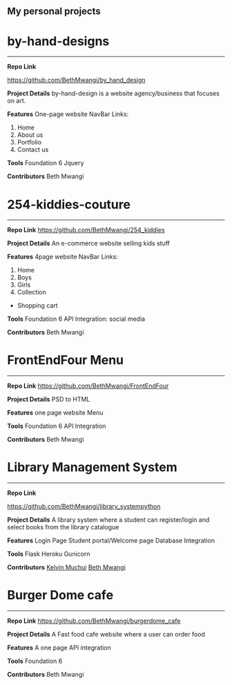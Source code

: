 

## My personal projects 


# by-hand-designs
_________________

**Repo Link**

 https://github.com/BethMwangi/by_hand_design

**Project Details**
 by-hand-design is a website agency/business that focuses on art. 


**Features**
One-page website
NavBar Links: 
 1. Home 
 2. About us
 3. Portfolio
 4. Contact us

**Tools**
Foundation 6
Jquery

**Contributors**
 Beth Mwangi
 
 
# 254-kiddies-couture
_________________

**Repo Link**
 https://github.com/BethMwangi/254_kiddies

**Project Details**
 An e-commerce website selling kids stuff


**Features**
4page website
NavBar Links: 
 1. Home 
 2. Boys
 3. Girls
 4. Collection
 + Shopping cart

**Tools**
Foundation 6
API Integration: social media

**Contributors**
 Beth Mwangi
 
 
# FrontEndFour Menu
_________________

**Repo Link**
 https://github.com/BethMwangi/FrontEndFour

**Project Details**
PSD to HTML 


**Features**
one page website
Menu


**Tools**
Foundation 6
API Integration


**Contributors**
 Beth Mwangi


# Library Management System
_________________

**Repo Link**

https://github.com/BethMwangi/library_systempython

**Project Details**
A library system where a student can register/login and select books from the library catalogue 


**Features**
 Login Page
 Student portal/Welcome page
 Database Integration
 


**Tools**
  Flask
  Heroku
  Gunicorn

**Contributors**
[Kelvin Muchui](https://github.com/kelvinmuchui)
[Beth Mwangi](https://github.com/BethMwangi)
 
# Burger Dome cafe
_________________

**Repo Link**
https://github.com/BethMwangi/burgerdome_cafe

**Project Details**
A Fast food cafe website where a user can order food 


**Features**
 A one page 
 API integration
 


**Tools**
  Foundation 6

**Contributors**
 Beth Mwangi
 
 
